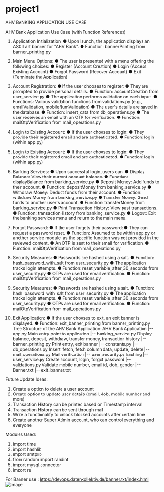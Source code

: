 # project1
AHV BANKING APPLICATION USE CASE

AHV Bank Application Use Case (with Function References)
1.	Application Initialization:
●	Upon launch, the application displays an ASCII art banner for "AHV Bank".
●	Function: bannerPrinting from banner_printing.py

2.	Main Menu Options:
●	The user is presented with a menu offering the following choices:
●	Register (Account Creation)
●	Login (Access Existing Account)
●	Forgot Password (Recover Account)
●	Exit (Terminate the Application)

3.	Account Registration:
●	If the user chooses to register:
●	They are prompted to provide personal details.
●	Function: accountCreation from user_service.py
●	The application performs validation on each input.
●	Functions: Various validation functions from validations.py (e.g., emailValidation,       mobileNumValidation)
●	The user's details are saved in the database.
●	Function: insert_data from db_operations.py
●	The user receives an email with an OTP for verification.
●	Function: mailOtpVerification from mail_operations.py
4.	Login to Existing Account:
●	If the user chooses to login:
●	They provide their registered email and are authenticated.
●	Function: login (within app.py)

4.	Login to Existing Account:
●	If the user chooses to login:
●	They provide their registered email and are authenticated.
●	Function: login (within app.py)

5.	Banking Services:
●	Upon successful login, users can:
●	Display Balance: View their current account balance.
●	Function: displayBalance from banking_service.py
●	Deposit Money: Add funds to their account.
●	Function: depositMoney from banking_service.py
●	Withdraw Money: Deduct funds from their account.
●	Function: withdrawlMoney from banking_service.py
●	Transfer Money: Send funds to another user's account.
●	Function: transferMoney from banking_service.py
●	Print Transaction History: View past transactions.
●	Function: transactionHistory from banking_service.py
●	Logout: Exit the banking services menu and return to the main menu.

6.	Forgot Password:
●	If the user forgets their password:
●	They can request a password reset.
●	Function: Assumed to be within app.py or another service module, as the specific function was not provided in the reviewed content.
●	An OTP is sent to their email for verification.
●	Function: mailOtpVerification from mail_operations.py
7.	Security Measures:
●	Passwords are hashed using a salt.
●	Function: hash_password_with_salt from user_security.py
●	The application tracks login attempts.
●	Function: reset_variable_after_30_seconds from user_security.py
●	OTPs are used for email verification.
●	Function: mailOtpVerification from mail_operations.py

7.	Security Measures:
●	Passwords are hashed using a salt.
●	Function: hash_password_with_salt from user_security.py
●	The application tracks login attempts.
●	Function: reset_variable_after_30_seconds from user_security.py
●	OTPs are used for email verification.
●	Function: mailOtpVerification from mail_operations.py

8.	Exit Application:
●	If the user chooses to exit, an exit banner is displayed.
●	Function: exit_banner_printing from banner_printing.py
Tree Structure of the AHV Bank Application:
AHV Bank Application
|-- app.py
Main entry point to application
|-- banking_service.py
Display balance, deposit, withdraw, transfer money, transaction history
|-- banner_printing.py
Print entry, exit banner
|-- constants.py
|-- db_operations.py
Insert, fetch, fetch column data, update, delete
|-- mail_operations.py
Mail verification
|-- user_security.py hashing
|-- user_service.py
Create account, login, forgot password
|-- validations.py
Validate mobile number, email id, dob, gender
|-- Banner.txt
|-- exit_banner.txt


Future Update Ideas:
1.	Create a option to delete a user account
2.	Create option to update user details (email, dob, mobile number and more)
3.	Transaction History can be printed based on Timestamp interval
4.	Transaction History can be sent through mail
5.	Write a functionality to unlock blocked accounts after certain time
6.	Create another Super Admin account, who can control everything and everyone
 
Modules Used:
1.	import time
2.	import hashlib
3.	import smtplib
4.	from random import randint
5.	import mysql.connector
6.	import re

For Banner use : https://devops.datenkollektiv.de/banner.txt/index.html
![image](https://github.com/harsha915/project1/assets/109910128/e601d15b-46d2-4e63-b95b-098d08d799fa)
